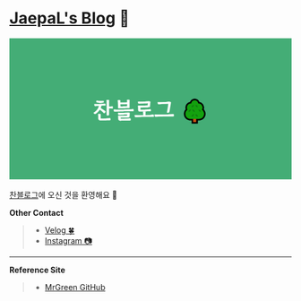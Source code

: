 # [JaepaL's Blog](https://devjaepal.github.io/) 🌟

![](./Media/README_Thumnail.png)

[찬블로그](https://devjaepal.github.io/)에 오신 것을 환영해요 💚

**Other Contact**
> + [Velog 🍀](https://velog.io/@jaepal)
> + [Instagram 📷](https://www.instagram.com/jaechane/)

___

**Reference Site** 

> + [MrGreen GitHub](https://github.com/MrGreensWorkshop/MrGreen-JekyllTheme)